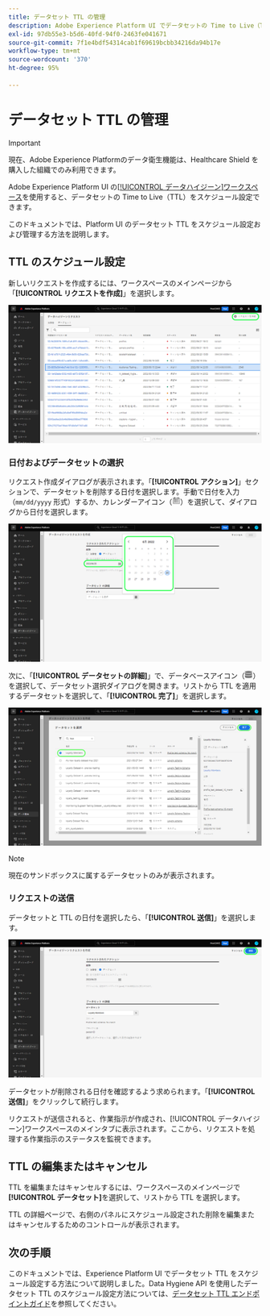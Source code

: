```yaml
---
title: データセット TTL の管理
description: Adobe Experience Platform UI でデータセットの Time to Live（TTL）をスケジュール設定する方法を説明します。
exl-id: 97db55e3-b5d6-40fd-94f0-2463fe041671
source-git-commit: 7f1e4bdf54314cab1f69619bcbb34216da94b17e
workflow-type: tm+mt
source-wordcount: '370'
ht-degree: 95%

---
```


# データセット TTL の管理

>[!IMPORTANT]
>
>現在、Adobe Experience Platformのデータ衛生機能は、Healthcare Shield を購入した組織でのみ利用できます。

Adobe Experience Platform UI の[[!UICONTROL データハイジーン]ワークスペース](./overview.md)を使用すると、データセットの Time to Live（TTL）をスケジュール設定できます。

このドキュメントでは、Platform UI のデータセット TTL をスケジュール設定および管理する方法を説明します。

## TTL のスケジュール設定

新しいリクエストを作成するには、ワークスペースのメインページから「**[!UICONTROL リクエストを作成]**」を選択します。

![「[!UICONTROL リクエストを作成]」ボタンが選択されていることを示す画像](../images/ui/ttl/create-request-button.png)

<!-- The request creation dialog appears. Under the **[!UICONTROL Action]** section, select **[!UICONTROL Dataset]** to update the available controls for TTL scheduling-->

### 日付およびデータセットの選択

リクエスト作成ダイアログが表示されます。「**[!UICONTROL アクション]**」セクションで、データセットを削除する日付を選択します。手動で日付を入力（`mm/dd/yyyy` 形式）するか、カレンダーアイコン（![カレンダーアイコンの画像](../images/ui/ttl/calendar-icon.png)）を選択して、ダイアログから日付を選択します。

![TTL の有効期限が設定されていることを示す画像](../images/ui/ttl/select-date.png)

次に、「**[!UICONTROL データセットの詳細]**」で、データベースアイコン（![データベースアイコンの画像](../images/ui/ttl/database-icon.png)）を選択して、データセット選択ダイアログを開きます。リストから TTL を適用するデータセットを選択して、「**[!UICONTROL 完了]**」を選択します。

![データセットが選択されていることを示す画像](../images/ui/ttl/select-dataset.png)

>[!NOTE]
>
>現在のサンドボックスに属するデータセットのみが表示されます。

### リクエストの送信

データセットと TTL の日付を選択したら、「**[!UICONTROL 送信]**」を選択します。

![「[!UICONTROL 送信]」ボタンが選択されていることを示す画像](../images/ui/ttl/submit.png)

データセットが削除される日付を確認するよう求められます。「**[!UICONTROL 送信]**」をクリックして続行します。

リクエストが送信されると、作業指示が作成され、[!UICONTROL データハイジーン]ワークスペースのメインタブに表示されます。ここから、リクエストを処理する作業指示のステータスを監視できます。

## TTL の編集またはキャンセル

TTL を編集またはキャンセルするには、ワークスペースのメインページで&#x200B;**[!UICONTROL データセット]**&#x200B;を選択して、リストから TTL を選択します。

TTL の詳細ページで、右側のパネルにスケジュール設定された削除を編集またはキャンセルするためのコントロールが表示されます。

## 次の手順

このドキュメントでは、Experience Platform UI でデータセット TTL をスケジュール設定する方法について説明しました。Data Hygiene API を使用したデータセット TTL のスケジュール設定方法については、[データセット TTL エンドポイントガイド](../api/ttl.md)を参照してください。
